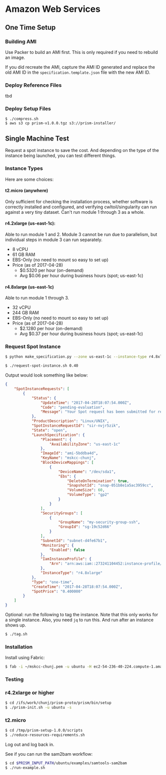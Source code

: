 # Amazon Web Services

## One Time Setup

### Building AMI

Use Packer to build an AMI first. This is only required if you need to rebuild an image.

If you did recreate the AMI, capture the AMI ID generated and replace the old AMI ID in the `specification.template.json` file with the new AMI ID.

### Deploy Reference Files

tbd

### Deploy Setup Files

```
$ ./compress.sh
$ aws s3 cp prism-v1.0.0.tgz s3://prism-installer/
```

## Single Machine Test

Request a spot instance to save the cost. And depending on the type of the instance being launched, you can test different things.

### Instance Types

Here are some choices:

#### t2.micro (anywhere)

Only sufficient for checking the installation process, whether software is correctly installed and configured, and verifying cwltoil/singularity can run against a very tiny dataset. Can't run module 1 through 3 as a whole.

#### r4.2xlarge (us-east-1c):

Able to run module 1 and 2. Module 3 cannot be run due to parallelism, but individual steps in module 3 can run separately.

- 8 vCPU
- 61 GB RAM
- EBS-Only (no need to mount so easy to set up)
- Price (as of 2017-04-28)
    - $0.5320 per hour (on-demand)
    - Avg $0.06 per hour during business hours (spot; us-east-1c)

#### r4.8xlarge (us-east-1c)

Able to run module 1 through 3.

- 32 vCPU
- 244 GB RAM
- EBS-Only (no need to mount so easy to set up)
- Price (as of 2017-04-28)
    - $2.1280 per hour (on-demand)
    - Avg $0.37 per hour during business hours (spot; us-east-1c)

### Request Spot Instance

```bash
$ python make_specification.py --zone us-east-1c --instance-type r4.8xlarge --save
```

```bash
$ ./request-spot-instance.sh 0.40
```

Output would look something like below:

```json
{
    "SpotInstanceRequests": [
        {
            "Status": {
                "UpdateTime": "2017-04-28T18:07:54.000Z", 
                "Code": "pending-evaluation", 
                "Message": "Your Spot request has been submitted for review, and is pending evaluation."
            }, 
            "ProductDescription": "Linux/UNIX", 
            "SpotInstanceRequestId": "sir-nvjr5zik", 
            "State": "open", 
            "LaunchSpecification": {
                "Placement": {
                    "AvailabilityZone": "us-east-1c"
                }, 
                "ImageId": "ami-5bddba4d", 
                "KeyName": "mskcc-chunj", 
                "BlockDeviceMappings": [
                    {
                        "DeviceName": "/dev/sda1", 
                        "Ebs": {
                            "DeleteOnTermination": true, 
                            "SnapshotId": "snap-051b8e1a5ac3959cc", 
                            "VolumeSize": 60, 
                            "VolumeType": "gp2"
                        }
                    }
                ], 
                "SecurityGroups": [
                    {
                        "GroupName": "my-security-group-ssh", 
                        "GroupId": "sg-19c52d66"
                    }
                ], 
                "SubnetId": "subnet-d4fe67b1", 
                "Monitoring": {
                    "Enabled": false
                }, 
                "IamInstanceProfile": {
                    "Arn": "arn:aws:iam::273241104452:instance-profile/My-S3-Role"
                }, 
                "InstanceType": "r4.8xlarge"
            }, 
            "Type": "one-time", 
            "CreateTime": "2017-04-28T18:07:54.000Z", 
            "SpotPrice": "0.400000"
        }
    ]
}
```

Optional: run the following to tag the instance. Note that this only works for a single instance. Also, you need `jq` to run this. And run after an instance shows up.

```bash
$ ./tag.sh
```

### Installation

Install using Fabric:

```bash
$ fab -i ~/mskcc-chunj.pem -u ubuntu -H ec2-54-236-40-224.compute-1.amazonaws.com deploy_s3_to_aws
```

### Testing

### r4.2xlarge or higher

```bash
$ cd /ifs/work/chunj/prism-proto/prism/bin/setup
$ ./prism-init.sh -u ubuntu -s
```

### t2.micro

```bash
$ cd /tmp/prism-setup-1.0.0/scripts
$ ./reduce-resources-requirements.sh
```

Log out and log back in.

See if you can run the sam2bam workflow:

```bash
$ cd $PRISM_INPUT_PATH/ubuntu/examples/samtools-sam2bam
$ ./run-example.sh
```
